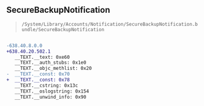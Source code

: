 ## SecureBackupNotification

> `/System/Library/Accounts/Notification/SecureBackupNotification.bundle/SecureBackupNotification`

```diff

-638.40.8.0.0
+638.40.20.502.1
   __TEXT.__text: 0xe60
   __TEXT.__auth_stubs: 0x1e0
   __TEXT.__objc_methlist: 0x20
-  __TEXT.__const: 0x70
+  __TEXT.__const: 0x78
   __TEXT.__cstring: 0x13c
   __TEXT.__oslogstring: 0x154
   __TEXT.__unwind_info: 0x90

```
